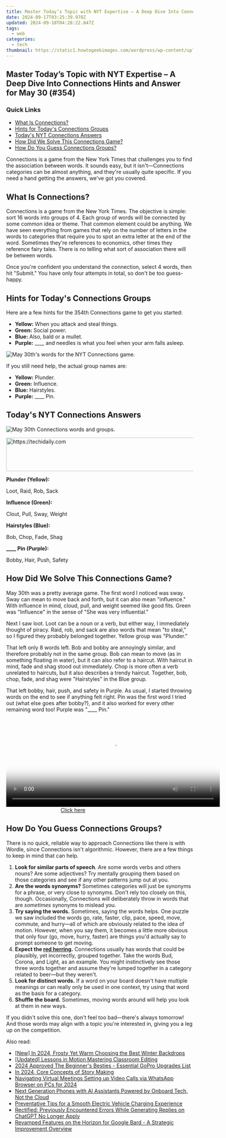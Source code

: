 ```yaml
---
title: Master Today’s Topic with NYT Expertise – A Deep Dive Into Connections Hints and Answer for May 30 (#354)
date: 2024-09-17T03:25:39.978Z
updated: 2024-09-18T04:28:22.847Z
tags:
  - web
categories:
  - tech
thumbnail: https://static1.howtogeekimages.com/wordpress/wp-content/uploads/2024/03/connections.jpg
---
```


## Master Today’s Topic with NYT Expertise – A Deep Dive Into Connections Hints and Answer for May 30 (#354)

### Quick Links

* [What Is Connections?](https://tiktok-video-files.techidaily.com/updated-in-2024-accelerating-videos-in-tiktok-quick-tips/)
* [Hints for Today's Connections Groups](https://instagram-video-recordings.techidaily.com/updated-2024-approved-a-comprehensible-guide-on-saving-instagram-story-content/)
* [Today's NYT Connections Answers](https://facebook-video-footage.techidaily.com/next-gen-streaming-prosperity-for-gamers-for-2024/)
* [How Did We Solve This Connections Game?](https://fox-info.techidaily.com/updated-2024-approved-final-cut-pro-demystified-a-complete-primer/)
* [How Do You Guess Connections Groups?](https://digital-screen-recording.techidaily.com/updated-how-to-use-snap-camera-on-zoom-for-2024/)

 Connections is a game from the New York Times that challenges you to find the association between words. It sounds easy, but it isn't—Connections categories can be almost anything, and they're usually quite specific. If you need a hand getting the answers, we've got you covered.

##  What Is Connections?

 Connections is a game from the New York Times. The objective is simple: sort 16 words into groups of 4\. Each group of words will be connected by some common idea or theme. That common element could be anything. We have seen everything from games that rely on the number of letters in the words to categories that require you to spot an extra letter at the end of the word. Sometimes they're references to economics, other times they reference fairy tales. There is no telling what sort of association there will be between words.

 Once you're confident you understand the connection, select 4 words, then hit "Submit." You have only four attempts in total, so don't be too guess-happy.

##  Hints for Today's Connections Groups

 Here are a few hints for the 354th Connections game to get you started:

* **Yellow:** When you attack and steal things.
* **Green:** Social power.
* **Blue:** Also, bald or a mullet.
* **Purple:** \_\_\_\_ and needles is what you feel when your arm falls asleep.

![May 30th's words for the NYT Connections game.](https://static1.howtogeekimages.com/wordpress/wp-content/uploads/2024/05/may-30th-connections.png) 

 If you still need help, the actual group names are:

* **Yellow:** Plunder.
* **Green:** Influence.
* **Blue:** Hairstyles.
* **Purple:** \_\_\_\_ Pin.

##  Today's NYT Connections Answers

![May 30th Connections words and groups.](https://static1.howtogeekimages.com/wordpress/wp-content/uploads/2024/05/may-30th-connections-filled.png) 

<!-- affiliate ads begin -->
<a href="https://appsumo.8odi.net/c/5597632/2123740/7443" target="_top" id="2123740">
  <img src="//a.impactradius-go.com/display-ad/7443-2123740" border="0" alt="https://techidaily.com" width="728" height="90"/>
</a>
<img height="0" width="0" src="https://appsumo.8odi.net/i/5597632/2123740/7443" style="position:absolute;visibility:hidden;" border="0" />
<!-- affiliate ads end -->

**Plunder (Yellow):** 

 Loot, Raid, Rob, Sack

**Influence (Green):** 

 Clout, Pull, Sway, Weight

**Hairstyles (Blue):** 

 Bob, Chop, Fade, Shag

**\_\_\_\_ Pin (Purple):** 

 Bobby, Hair, Push, Safety

##  How Did We Solve This Connections Game?

 May 30th was a pretty average game. The first word I noticed was sway. Sway can mean to move back and forth, but it can also mean "influence." With influence in mind, cloud, pull, and weight seemed like good fits. Green was "Influence" in the sense of "She was very influential." 

 Next I saw loot. Loot can be a noun or a verb, but either way, I immediately thought of piracy. Raid, rob, and sack are also words that mean "to steal," so I figured they probably belonged together. Yellow group was "Plunder." 

 That left only 8 words left. Bob and bobby are annoyingly similar, and therefore probably not in the same group. Bob can mean to move (as in something floating in water), but it can also refer to a haircut. With haircut in mind, fade and shag stood out immediately. Chop is more often a verb unrelated to haircuts, but it also describes a trendy haircut. Together, bob, chop, fade, and shag were "Hairstyles" in the Blue group.

 That left bobby, hair, push, and safety in Purple. As usual, I started throwing words on the end to see if anything felt right. Pin was the first word I tried out (what else goes after bobby?), and it also worked for every other remaining word too! Purple was "\_\_\_\_ Pin."

<!-- affiliate ads begin -->
<span id="1983588">
					<video width="576" height="240" style="cursor:pointer"
           poster="//a.impactradius-go.com/display-clicktoplayimage/1983588.png"
           onclick="if(!this.playClicked){this.play();this.setAttribute('controls',true);this.playClicked=true;}">
	   <source src="//a.impactradius-go.com/display-ad/22993-1983588">
	   <img src="//a.impactradius-go.com/display-clicktoplayimage/1983588.png" style="border: none; height: 100%; width: 100%; object-fit: contain">
	</video>
	<div style="width:360px;text-align:center"><a href="javascript:window.open(decodeURIComponent('https%3A%2F%2Fhomestyler.sjv.io%2Fc%2F5597632%2F1983588%2F22993'), '_blank');void(0);">Click here</a></div>
</span>
<img height="0" width="0" src="https://imp.pxf.io/i/5597632/1983588/22993" style="position:absolute;visibility:hidden;" border="0" />
<!-- affiliate ads end -->

##  How Do You Guess Connections Groups?

 There is no quick, reliable way to approach Connections like there is with Wordle, since Connections isn't algorithmic. However, there are a few things to keep in mind that can help.

1. **Look for similar parts of speech**. Are some words verbs and others nouns? Are some adjectives? Try mentally grouping them based on those categories and see if any other patterns jump out at you.
2. **Are the words synonyms?** Sometimes categories will just be synonyms for a phrase, or very close to synonyms. Don't rely too closely on this, though. Occasionally, Connections will deliberately throw in words that are _sometimes_ synonyms to mislead you.
3. **Try saying the words.** Sometimes, saying the words helps. One puzzle we saw included the words go, rate, faster, clip, pace, speed, move, commute, and hurry—all of which are obviously related to the idea of motion. However, when you say them, it becomes a little more obvious that only four (go, move, hurry, faster) are things you'd actually say to prompt someone to get moving.
4. **Expect the [red herring](https://www.merriam-webster.com/dictionary/red%20herring).** Connections usually has words that could be plausibly, yet incorrectly, grouped together. Take the words Bud, Corona, and Light, as an example. You might instinctively see those three words together and assume they're lumped together in a category related to beer—but they weren't.
5. **Look for distinct words.** If a word on your board doesn't have multiple meanings or can really only be used in one context, try using that word as the basis for a category.
6. **Shuffle the board.** Sometimes, moving words around will help you look at them in new ways.

 If you didn't solve this one, don't feel too bad—there's always tomorrow! And those words may align with a topic you're interested in, giving you a leg up on the competition.

<ins class="adsbygoogle"
     style="display:block"
     data-ad-format="autorelaxed"
     data-ad-client="ca-pub-7571918770474297"
     data-ad-slot="1223367746"></ins>

<ins class="adsbygoogle"
     style="display:block"
     data-ad-client="ca-pub-7571918770474297"
     data-ad-slot="8358498916"
     data-ad-format="auto"
     data-full-width-responsive="true"></ins>

<span class="atpl-alsoreadstyle">Also read:</span>
<div><ul>
<li><a href="https://eaxpv-info.techidaily.com/new-in-2024-frosty-yet-warm-choosing-the-best-winter-backdrops/"><u>[New] In 2024, Frosty Yet Warm Choosing the Best Winter Backdrops</u></a></li>
<li><a href="https://extra-approaches.techidaily.com/updated-lessons-in-motion-mastering-classroom-editing/"><u>[Updated] Lessons in Motion Mastering Classroom Editing</u></a></li>
<li><a href="https://some-guidance.techidaily.com/2024-approved-the-beginners-besties-essential-gopro-upgrades-list/"><u>2024 Approved The Beginner's Besties - Essential GoPro Upgrades List</u></a></li>
<li><a href="https://extra-resources.techidaily.com/in-2024-core-concepts-of-story-making/"><u>In 2024, Core Concepts of Story Making</u></a></li>
<li><a href="https://digital-screen-recording.techidaily.com/navigating-virtual-meetings-setting-up-video-calls-via-whatsapp-browser-on-pcs-for-2024/"><u>Navigating Virtual Meetings Setting up Video Calls via WhatsApp Browser on PCs for 2024</u></a></li>
<li><a href="https://some-skills.techidaily.com/next-generation-phones-with-ai-assistants-powered-by-onboard-tech-not-the-cloud/"><u>Next Generation Phones with AI Assistants Powered by Onboard Tech, Not the Cloud</u></a></li>
<li><a href="https://some-skills.techidaily.com/preventative-tips-for-a-smooth-electric-vehicle-charging-experience/"><u>Preventative Tips for a Smooth Electric Vehicle Charging Experience</u></a></li>
<li><a href="https://some-skills.techidaily.com/rectified-previously-encountered-errors-while-generating-replies-on-chatgpt-no-longer-apply/"><u>Rectified: Previously Encountered Errors While Generating Replies on ChatGPT No Longer Apply</u></a></li>
<li><a href="https://some-skills.techidaily.com/revamped-features-on-the-horizon-for-google-bard-a-strategic-improvement-overview/"><u>Revamped Features on the Horizon for Google Bard - A Strategic Improvement Overview</u></a></li>
</ul></div>

